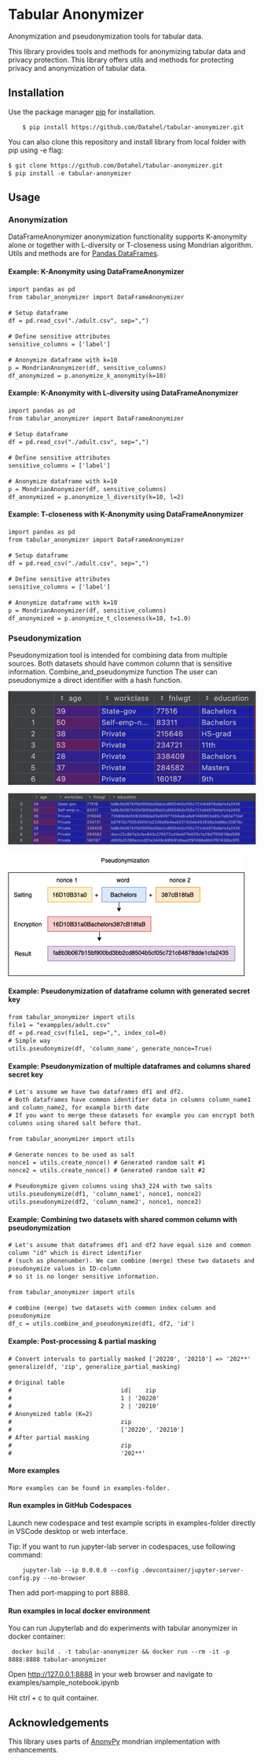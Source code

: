 # Tabular Anonymizer

Anonymization and pseudonymization tools for tabular data. 


This library provides tools and methods for anonymizing tabular data and privacy protection.
This library offers utils and methods for
protecting privacy and anonymization of tabular data. 

## Installation

Use the package manager [pip](https://pip.pypa.io/en/stable/) for installation.

        $ pip install https://github.com/Datahel/tabular-anonymizer.git

You can also clone this repository and install library from local folder with pip using -e flag:

    $ git clone https://github.com/Datahel/tabular-anonymizer.git
    $ pip install -e tabular-anonymizer


## Usage

### Anonymization

DataFrameAnonymizer anonymization functionality supports K-anonymity alone or together with L-diversity or T-closeness 
using Mondrian algorithm. Utils and methods are for [Pandas DataFrames](https://pandas.pydata.org). 

#### Example: K-Anonymity using DataFrameAnonymizer

    import pandas as pd
    from tabular_anonymizer import DataFrameAnonymizer

    # Setup dataframe
    df = pd.read_csv("./adult.csv", sep=",")
    
    # Define sensitive attributes
    sensitive_columns = ['label']

    # Anonymize dataframe with k=10
    p = MondrianAnonymizer(df, sensitive_columns)
    df_anonymized = p.anonymize_k_anonymity(k=10)

#### Example: K-Anonymity with L-diversity using DataFrameAnonymizer

    import pandas as pd
    from tabular_anonymizer import DataFrameAnonymizer

    # Setup dataframe
    df = pd.read_csv("./adult.csv", sep=",")
    
    # Define sensitive attributes
    sensitive_columns = ['label']

    # Anonymize dataframe with k=10
    p = MondrianAnonymizer(df, sensitive_columns)
    df_anonymized = p.anonymize_l_diversity(k=10, l=2)


#### Example: T-closeness with K-Anonymity using DataFrameAnonymizer

    import pandas as pd
    from tabular_anonymizer import DataFrameAnonymizer

    # Setup dataframe
    df = pd.read_csv("./adult.csv", sep=",")
    
    # Define sensitive attributes
    sensitive_columns = ['label']

    # Anonymize dataframe with k=10
    p = MondrianAnonymizer(df, sensitive_columns)
    df_anonymized = p.anonymize_t_closeness(k=10, t=1.0)


### Pseudonymization

Pseudonymization tool is intended for combining data from multiple sources. Both datasets should have common column that
is sensitive information. Combine_and_pseudonymize function 
The user can pseudonymize a direct identifier with a hash function.

![Dataframe before pseudonymization](documents/pseudonymization_before.png?raw=true "Dataframe")

![Dataframe before pseudonymization](documents/pseudonymization_after.png?raw=true "Dataframe after pseudonymization of education column")

![Encryption process](documents/pseudonymization_encryption.png?raw=true "Pseudonymization and ecryption process")

#### Example: Pseudonymization of dataframe column with generated secret key

    from tabular_anonymizer import utils
    file1 = "exampples/adult.csv"
    df = pd.read_csv(file1, sep=",", index_col=0)
    # Simple way
    utils.pseudonymize(df, 'column_name', generate_nonce=True)

#### Example: Pseudonymization of multiple dataframes and columns shared secret key

    # Let's assume we have two dataframes df1 and df2. 
    # Both dataframes have common identifier data in columns column_name1 and column_name2, for example birth date
    # If you want to merge these datasets for example you can encrypt both columns using shared salt before that. 

    from tabular_anonymizer import utils

    # Generate nonces to be used as salt
    nonce1 = utils.create_nonce() # Generated random salt #1
    nonce2 = utils.create_nonce() # Generated random salt #2

    # Pseudonymize given columns using sha3_224 with two salts
    utils.pseudonymize(df1, 'column_name1', nonce1, nonce2)
    utils.pseudonymize(df2, 'column_name2', nonce1, nonce2)

#### Example: Combining two datasets with shared common column with pseudonymization

    # Let's assume that dataframes df1 and df2 have equal size and common column "id" which is direct identifier 
    # (such as phonenumber). We can combine (merge) these two datasets and pseudonymize values in ID-column
    # so it is no longer sensitive information.

    from tabular_anonymizer import utils

    # combine (merge) two datasets with common index column and pseudonymize
    df_c = utils.combine_and_pseudonymize(df1, df2, 'id')

#### Example: Post-processing & partial masking

    # Convert intervals to partially masked ['20220', '20210'] => '202**'
    generalize(df, 'zip', generalize_partial_masking)

    # Original table
    #                               id|    zip
    #                               1 | '20220'
    #                               2 | '20210'
    # Anonymized table (K=2)
    #                               zip
    #                               ['20220', '20210']
    # After partial masking
    #                               zip
    #                               '202**'

#### More examples

    More examples can be found in examples-folder.

#### Run examples in GitHub Codespaces

Launch new codespace and test example scripts in examples-folder directly in VSCode desktop or web interface.

Tip: If you want to run jupyter-lab server in codespaces, use following command:

        jupyter-lab --ip 0.0.0.0 --config .devcontainer/jupyter-server-config.py --no-browser

Then add port-mapping to port 8888.

#### Run examples in local docker environment

You can run Jupyterlab and do experiments with tabular anonymizer in docker container:

     docker build . -t tabular-anonymizer && docker run --rm -it -p 8888:8888 tabular-anonymizer  

Open http://127.0.0.1:8888 in your web browser and navigate to examples/sample_notebook.ipynb

Hit ctrl + c to quit container.


## Acknowledgements

This library uses parts of [AnonyPy](https://github.com/glassonion1/anonypy) mondrian implementation with enhancements. 
